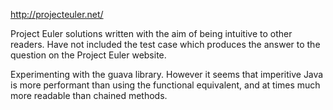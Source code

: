 http://projecteuler.net/

Project Euler solutions written with the aim of being intuitive to other readers. Have not included the test case which produces the answer to the question on the Project Euler website.

Experimenting with the guava library. However it seems that imperitive Java is more performant than using the functional equivalent, and at times much more readable than chained methods.